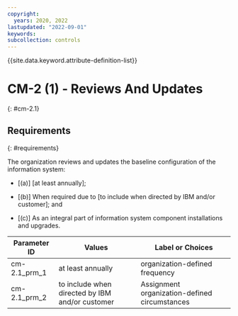 ```yaml
---
copyright:
  years: 2020, 2022
lastupdated: "2022-09-01"
keywords: 
subcollection: controls
---
```



{{site.data.keyword.attribute-definition-list}}


# CM-2 (1) - Reviews And Updates
{: #cm-2.1}

## Requirements
{: #requirements}

The organization reviews and updates the baseline configuration of the information system:

- \[(a)\] [at least annually];

- \[(b)\] When required due to [to include when directed by IBM and/or customer]; and

- \[(c)\] As an integral part of information system component installations and upgrades.

| Parameter ID | Values | Label or Choices |
|---|---|---|
| cm-2.1_prm_1 | at least annually | organization-defined frequency |
| cm-2.1_prm_2 | to include when directed by IBM and/or customer | Assignment organization-defined circumstances |